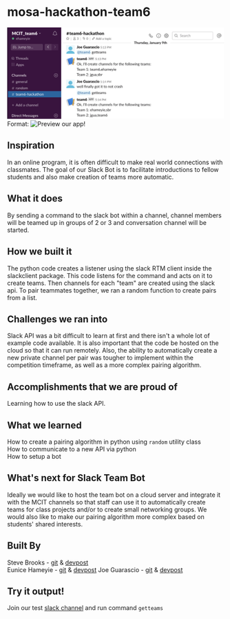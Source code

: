 # mosa-hackathon-team6

![GitHub Logo](/images/mosahack_team6_11jan2020_teambot.png)
Format: ![Preview our app!](https://github.com/jguarascio/mosa-hackathon-winter20-team6/tree/master/images/mosahack_team6_11jan2020_teambot.png)

## Inspiration
In an online program, it is often difficult to make real world connections with classmates. The goal of our Slack Bot is to facilitate introductions to fellow students and also make creation of teams more automatic.

## What it does
By sending a command to the slack bot within a channel, channel members will be teamed up in groups of 2 or 3 and conversation channel will be started.

## How we built it
The python code creates a listener using the slack RTM client inside the slackclient package. This code listens for the command and acts on it to create teams. Then channels for each "team" are created using the slack api.
To pair teammates together, we ran a random function to create pairs from a list.

## Challenges we ran into
Slack API was a bit difficult to learn at first and there isn't a whole lot of example code available. It is also important that the code be hosted on the cloud so that it can run remotely.
Also, the ability to automatically create a new private channel per pair was tougher to implement within the competition timeframe, as well as a more complex pairing algorithm.

## Accomplishments that we are proud of
Learning how to use the slack API.

## What we learned
How to create a pairing algorithm in python using `random` utility class   
How to communicate to a new API via python   
How to setup a bot   

## What's next for Slack Team Bot
Ideally we would like to host the team bot on a cloud server and integrate it with the MCIT channels so that staff can use it to automatically create teams for class projects and/or to create small networking groups.
We would also like to make our pairing algorithm more complex based on students' shared interests.

## Built By
Steve Brooks - [git](https://github.com/stevegbrooks) & [devpost](https://devpost.com/stevegbrooks)    
Eunice Hameyie - [git](https://github.com/ehameyie) & [devpost](https://devpost.com/ehameyie)
Joe Guarascio - [git](https://github.com/jguarascio) & [devpost](https://devpost.com/jgua)

## Try it output!
Join our test [slack channel](mcitteam6.slack.com) and run command `getteams`
